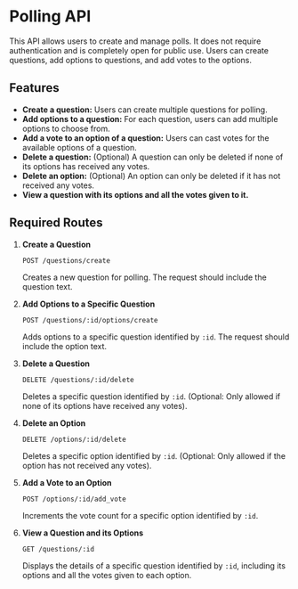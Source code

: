 # Polling API

This API allows users to create and manage polls. It does not require authentication and is completely open for public use. Users can create questions, add options to questions, and add votes to the options.

## Features

- **Create a question:** Users can create multiple questions for polling.
- **Add options to a question:** For each question, users can add multiple options to choose from.
- **Add a vote to an option of a question:** Users can cast votes for the available options of a question.
- **Delete a question:** (Optional) A question can only be deleted if none of its options has received any votes.
- **Delete an option:** (Optional) An option can only be deleted if it has not received any votes.
- **View a question with its options and all the votes given to it.**

## Required Routes

1. **Create a Question**

   ```
   POST /questions/create
   ```

   Creates a new question for polling. The request should include the question text.

2. **Add Options to a Specific Question**

   ```
   POST /questions/:id/options/create
   ```

   Adds options to a specific question identified by `:id`. The request should include the option text.

3. **Delete a Question**

   ```
   DELETE /questions/:id/delete
   ```

   Deletes a specific question identified by `:id`. (Optional: Only allowed if none of its options have received any votes).

4. **Delete an Option**

   ```
   DELETE /options/:id/delete
   ```

   Deletes a specific option identified by `:id`. (Optional: Only allowed if the option has not received any votes).

5. **Add a Vote to an Option**

   ```
   POST /options/:id/add_vote
   ```

   Increments the vote count for a specific option identified by `:id`.

6. **View a Question and its Options**

   ```
   GET /questions/:id
   ```

   Displays the details of a specific question identified by `:id`, including its options and all the votes given to each option.

